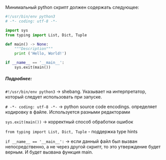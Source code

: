Минимальный python скрипт должен содержать следующее:

```python
#!/usr/bin/env python3
# -*- coding: utf-8 -*-

import sys
from typing import List, Dict, Tuple

def main() -> None:
    """Description"""
    print ('Hello, World!')

if __name__ == '__main__':
    sys.exit(main())
```

##### Подробнее:

`#!/usr/bin/env python3` -> shebang. Указывает на интерпретатор, который следует использовать при запуске.

`# -*- coding: utf-8 -*-` -> python source code encodings. определяет кодировку в файле. Используется разными редакторами

`sys.exit(main())` -> корректный способ обработки ошибок

`from typing import List, Dict, Tuple` - поддержка type hints

`if __name__ == '__main__':`  -> если данный файл был вызван непосредственно, а не через другой скрипт, то это утверждение будет верным. И будет вызвана функция main.

